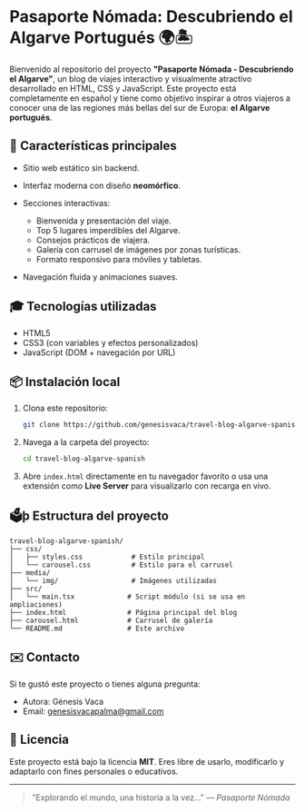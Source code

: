 # Pasaporte Nómada: Descubriendo el Algarve Portugués 🌍🏝️

Bienvenido al repositorio del proyecto **"Pasaporte Nómada - Descubriendo el Algarve"**, un blog de viajes interactivo y visualmente atractivo desarrollado en HTML, CSS y JavaScript. Este proyecto está completamente en español y tiene como objetivo inspirar a otros viajeros a conocer una de las regiones más bellas del sur de Europa: **el Algarve portugués**.

## 🌟 Características principales

* Sitio web estático sin backend.
* Interfaz moderna con diseño **neomórfico**.
* Secciones interactivas:

  * Bienvenida y presentación del viaje.
  * Top 5 lugares imperdibles del Algarve.
  * Consejos prácticos de viajera.
  * Galería con carrusel de imágenes por zonas turísticas.
  * Formato responsivo para móviles y tabletas.
* Navegación fluida y animaciones suaves.

## 🎓 Tecnologías utilizadas

* HTML5
* CSS3 (con variables y efectos personalizados)
* JavaScript (DOM + navegación por URL)

## 📦 Instalación local

1. Clona este repositorio:

   ```bash
   git clone https://github.com/genesisvaca/travel-blog-algarve-spanish.git
   ```
2. Navega a la carpeta del proyecto:

   ```bash
   cd travel-blog-algarve-spanish
   ```
3. Abre `index.html` directamente en tu navegador favorito o usa una extensión como **Live Server** para visualizarlo con recarga en vivo.

## 🗳þ Estructura del proyecto

```
travel-blog-algarve-spanish/
├── css/
│   ├── styles.css            # Estilo principal
│   └── carousel.css          # Estilo para el carrusel
├── media/
│   └── img/                  # Imágenes utilizadas
├── src/
│   └── main.tsx             # Script módulo (si se usa en ampliaciones)
├── index.html               # Página principal del blog
├── carousel.html            # Carrusel de galería
└── README.md                # Este archivo
```

## ✉️ Contacto

Si te gustó este proyecto o tienes alguna pregunta:

* Autora: Génesis Vaca
* Email: [genesisvacapalma@gmail.com](mailto:genesisvacapalma@gmail.com)

## 💼 Licencia

Este proyecto está bajo la licencia **MIT**. Eres libre de usarlo, modificarlo y adaptarlo con fines personales o educativos.

---

> "Explorando el mundo, una historia a la vez..."
> — *Pasaporte Nómada*
